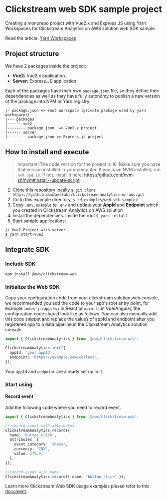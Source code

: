 # Clickstream web SDK sample project

Creating a monorepo project with Vue2.x and Express.JS using Yarn Workspaces for Clickstream Analytics on AWS solution web SDK sample.

Read the article: [Yarn Workspaces](https://classic.yarnpkg.com/lang/en/docs/workspaces/)

## Project structure

We have 2 packages inside the project:

- **Vue2:** Vue2.x application.
- **Server:** Express.JS application.

Each of the packages have their own `package.json` file, so they define their dependencies as well as they have fully autonomy to publish a new version of the package into NPM or Yarn registry.

```
|- package.json => root workspace (private package used by yarn workspaces)
|--- packages
|------ vue2
|-------- package.json  => Vue2.x project
|------ server
|-------- package.json => Express.js project
```

## How to install and execute

> Important! The node version for the project is 16. Make sure you have that version installed in your computer. If you have NVM installed, run `nvm use 16`. If not, install it here: https://github.com/nvm-sh/nvm#install--update-script

1. Clone this repository locally `$ git clone https://github.com/awslabs/clickstream-analytics-on-aws.git`
2. Go to this example directory. `$ cd examples/web-sdk-sample/`
3. Copy `.env.example` to `.env` and update your **AppId** and **Endpoint** which you created in Clickstream Analytics on AWS solution
4. Install the dependencies. Inside the root `$ yarn install`
5. Start sample applications:

```
// Vue2 Project with server
$ yarn start-vue2
```

## Integrate SDK

### Include SDK

```bash
npm install @aws/clickstream-web
```

### Initialize the Web SDK

Copy your configuration code from your clickstream solution web console, we recommended you add the code to your app's root entry point, for example `index.js/app.tsx` in React or `main.ts` in Vue/Angular, the configuration code should look like as follows. You can also manually add this code snippet and replace the values of appId and endpoint after you registered app to a data pipeline in the Clickstream Analytics solution console.

```typescript
import { ClickstreamAnalytics } from '@aws/clickstream-web';

ClickstreamAnalytics.init({
  appId: 'your appId',
  endpoint: 'https://example.com/collect',
});
```

Your `appId` and `endpoint` are already set up in it.

### Start using

#### Record event

Add the following code where you need to record event.

```typescript
import { ClickstreamAnalytics } from '@aws/clickstream-web';

// record event with attributes
ClickstreamAnalytics.record({
  name: 'button_click',
  attributes: {
    event_category: 'shoes',
    currency: 'CNY',
    value: 279.9,
  },
});

//record event with name
ClickstreamAnalytics.record({ name: 'button_click' });
```

Learn more Clickstream Web SDK usage examples please refer to this [document](https://awslabs.github.io/clickstream-analytics-on-aws/en/latest/sdk-manual/web/).
